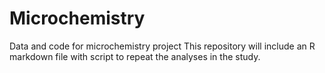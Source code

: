 # Microchemistry
Data and code for microchemistry project
This repository will include an R markdown file with script to repeat the analyses in the study.
